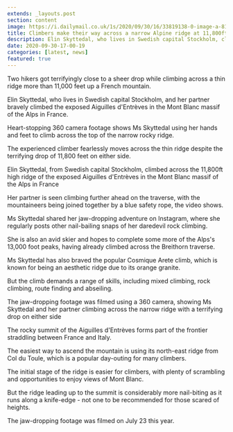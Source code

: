 ```yaml
---
extends: _layouts.post
section: content
image: https://i.dailymail.co.uk/1s/2020/09/30/16/33819138-0-image-a-81_1601480231581.jpg 
title: Climbers make their way across a narrow Alpine ridge at 11,800ft in France 
description: Elin Skyttedal, who lives in Swedish capital Stockholm, climbed across the ridge at the summit of the exposed Aiguilles dEntrèves in the Mont Blanc massif of the Alps in France. 
date: 2020-09-30-17-00-19 
categories: [latest, news] 
featured: true 
--- 
```

Two hikers got terrifyingly close to a sheer drop while climbing across a thin ridge more than 11,000 feet up a French mountain.

Elin Skyttedal, who lives in Swedish capital Stockholm, and her partner bravely climbed the exposed Aiguilles d'Entrèves in the Mont Blanc massif of the Alps in France.

Heart-stopping 360 camera footage shows Ms Skyttedal using her hands and feet to climb across the top of the narrow rocky ridge.

The experienced climber fearlessly moves across the thin ridge despite the terrifying drop of 11,800 feet on either side. 

Elin Skyttedal, from Swedish capital Stockholm, climbed across the 11,800ft high ridge of the exposed Aiguilles d'Entrèves in the Mont Blanc massif of the Alps in France

Her partner is seen climbing further ahead on the traverse, with the mountaineers being joined together by a blue safety rope, the video shows.

Ms Skyttedal shared her jaw-dropping adventure on Instagram, where she regularly posts other nail-bailing snaps of her daredevil rock climbing.

She is also an avid skier and hopes to complete some more of the Alps's 13,000 foot peaks, having already climbed across the Breithorn traverse.

Ms Skyttedal has also braved the popular Cosmique Arete climb, which is known for being an aesthetic ridge due to its orange granite.

But the climb demands a range of skills, including mixed climbing, rock climbing, route finding and abseiling.

The jaw-dropping footage was filmed using a 360 camera, showing Ms Skyttedal and her partner climbing across the narrow ridge with a terrifying drop on either side 

The rocky summit of the Aiguilles d'Entrèves forms part of the frontier straddling between France and Italy.

The easiest way to ascend the mountain is using its north-east ridge from Col du Toule, which is a popular day-outing for many climbers.

The initial stage of the ridge is easier for climbers, with plenty of scrambling and opportunities to enjoy views of Mont Blanc. 

But the ridge leading up to the summit is considerably more nail-biting as it runs along a knife-edge - not one to be recommended for those scared of heights.

The jaw-dropping footage was filmed on July 23 this year.

